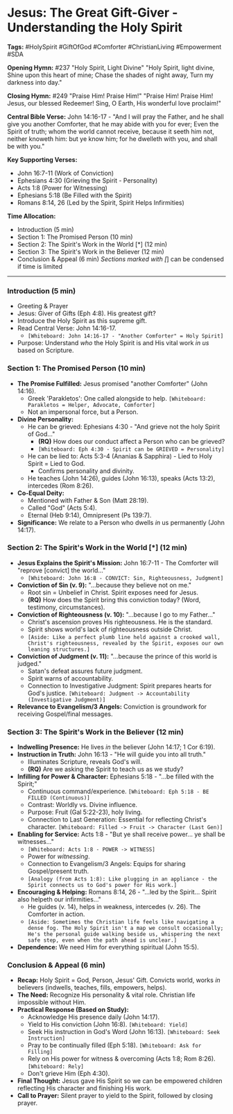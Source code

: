 # Jesus: The Great Gift-Giver - Understanding the Holy Spirit

**Tags:** #HolySpirit #GiftOfGod #Comforter #ChristianLiving #Empowerment #SDA

**Opening Hymn:** #237 "Holy Spirit, Light Divine"
"Holy Spirit, light divine, Shine upon this heart of mine; Chase the shades of night away, Turn my darkness into day."

**Closing Hymn:** #249 "Praise Him! Praise Him!"
"Praise Him! Praise Him! Jesus, our blessed Redeemer! Sing, O Earth, His wonderful love proclaim!"

**Central Bible Verse:** John 14:16-17 - "And I will pray the Father, and he shall give you another Comforter, that he may abide with you for ever; Even the Spirit of truth; whom the world cannot receive, because it seeth him not, neither knoweth him: but ye know him; for he dwelleth with you, and shall be with you."

**Key Supporting Verses:**
*   John 16:7-11 (Work of Conviction)
*   Ephesians 4:30 (Grieving the Spirit - Personality)
*   Acts 1:8 (Power for Witnessing)
*   Ephesians 5:18 (Be Filled with the Spirit)
*   Romans 8:14, 26 (Led by the Spirit, Spirit Helps Infirmities)

**Time Allocation:**
- Introduction (5 min)
- Section 1: The Promised Person (10 min)
- Section 2: The Spirit's Work in the World [*] (12 min)
- Section 3: The Spirit's Work in the Believer (12 min)
- Conclusion & Appeal (6 min)
*Sections marked with [*] can be condensed if time is limited

---

### Introduction (5 min)

-   Greeting & Prayer
-   Jesus: Giver of Gifts (Eph 4:8). His greatest gift?
-   Introduce the Holy Spirit as this supreme gift.
-   Read Central Verse: John 14:16-17.
    -   `[Whiteboard: John 14:16-17 - "Another Comforter" = Holy Spirit]`
-   Purpose: Understand *who* the Holy Spirit is and His vital work *in us* based on Scripture.

### Section 1: The Promised Person (10 min)

-   **The Promise Fulfilled:** Jesus promised "another Comforter" (John 14:16).
    -   Greek 'Parakletos': One called alongside to help. `[Whiteboard: Parakletos = Helper, Advocate, Comforter]`
    -   Not an impersonal force, but a Person.
-   **Divine Personality:**
    -   He can be grieved: Ephesians 4:30 - "And grieve not the holy Spirit of God..."
        -   **(RQ)** How does our conduct affect a Person who can be grieved?
        -   `[Whiteboard: Eph 4:30 - Spirit can be GRIEVED = Personality]`
    -   He can be lied to: Acts 5:3-4 (Ananias & Sapphira) - Lied to Holy Spirit = Lied to God.
        -   Confirms personality and divinity.
    -   He teaches (John 14:26), guides (John 16:13), speaks (Acts 13:2), intercedes (Rom 8:26).
-   **Co-Equal Deity:**
    -   Mentioned with Father & Son (Matt 28:19).
    -   Called "God" (Acts 5:4).
    -   Eternal (Heb 9:14), Omnipresent (Ps 139:7).
-   **Significance:** We relate to a Person who dwells *in* us permanently (John 14:17).

### Section 2: The Spirit's Work in the World [*] (12 min)

-   **Jesus Explains the Spirit's Mission:** John 16:7-11 - The Comforter will "reprove [convict] the world..."
    -   `[Whiteboard: John 16:8 - CONVICT: Sin, Righteousness, Judgment]`
-   **Conviction of Sin (v. 9):** "...because they believe not on me."
    -   Root sin = Unbelief in Christ. Spirit exposes need for Jesus.
    -   **(RQ)** How does the Spirit bring this conviction today? (Word, testimony, circumstances).
-   **Conviction of Righteousness (v. 10):** "...because I go to my Father..."
    -   Christ's ascension proves His righteousness. He is the standard.
    -   Spirit shows world's lack of righteousness outside Christ.
    -   `[Aside: Like a perfect plumb line held against a crooked wall, Christ's righteousness, revealed by the Spirit, exposes our own leaning structures.]`
-   **Conviction of Judgment (v. 11):** "...because the prince of this world is judged."
    -   Satan's defeat assures future judgment.
    -   Spirit warns of accountability.
    -   Connection to Investigative Judgment: Spirit prepares hearts for God's justice. `[Whiteboard: Judgment -> Accountability (Investigative Judgment)]`
-   **Relevance to Evangelism/3 Angels:** Conviction is groundwork for receiving Gospel/final messages.

### Section 3: The Spirit's Work in the Believer (12 min)

-   **Indwelling Presence:** He lives *in* the believer (John 14:17; 1 Cor 6:19).
-   **Instruction in Truth:** John 16:13 - "He will guide you into all truth."
    -   Illuminates Scripture, reveals God's will.
    -   **(RQ)** Are we asking the Spirit to teach us as we study?
-   **Infilling for Power & Character:** Ephesians 5:18 - "...be filled with the Spirit;"
    -   Continuous command/experience. `[Whiteboard: Eph 5:18 - BE FILLED (Continuous)]`
    -   Contrast: Worldly vs. Divine influence.
    -   Purpose: Fruit (Gal 5:22-23), holy living.
    -   Connection to Last Generation: Essential for reflecting Christ's character. `[Whiteboard: Filled -> Fruit -> Character (Last Gen)]`
-   **Enabling for Service:** Acts 1:8 - "But ye shall receive power... ye shall be witnesses..."
    -   `[Whiteboard: Acts 1:8 - POWER -> WITNESS]`
    -   Power for *witnessing*.
    -   Connection to Evangelism/3 Angels: Equips for sharing Gospel/present truth.
    -   `[Analogy (from Acts 1:8): Like plugging in an appliance - the Spirit connects us to God's power for His work.]`
-   **Encouraging & Helping:** Romans 8:14, 26 - "...led by the Spirit... Spirit also helpeth our infirmities..."
    -   He guides (v. 14), helps in weakness, intercedes (v. 26). The Comforter in action.
    -   `[Aside: Sometimes the Christian life feels like navigating a dense fog. The Holy Spirit isn't a map we consult occasionally; He's the personal guide walking beside us, whispering the next safe step, even when the path ahead is unclear.]`
-   **Dependence:** We need Him for everything spiritual (John 15:5).

### Conclusion & Appeal (6 min)

-   **Recap:** Holy Spirit = God, Person, Jesus' Gift. Convicts world, works *in* believers (indwells, teaches, fills, empowers, helps).
-   **The Need:** Recognize His personality & vital role. Christian life impossible without Him.
-   **Practical Response (Based on Study):**
    -   Acknowledge His presence daily (John 14:17).
    -   Yield to His conviction (John 16:8). `[Whiteboard: Yield]`
    -   Seek His instruction in God's Word (John 16:13). `[Whiteboard: Seek Instruction]`
    -   Pray to be continually filled (Eph 5:18). `[Whiteboard: Ask for Filling]`
    -   Rely on His power for witness & overcoming (Acts 1:8; Rom 8:26). `[Whiteboard: Rely]`
    -   Don't grieve Him (Eph 4:30).
-   **Final Thought:** Jesus gave His Spirit so we can be empowered children reflecting His character and finishing His work.
-   **Call to Prayer:** Silent prayer to yield to the Spirit, followed by closing prayer.